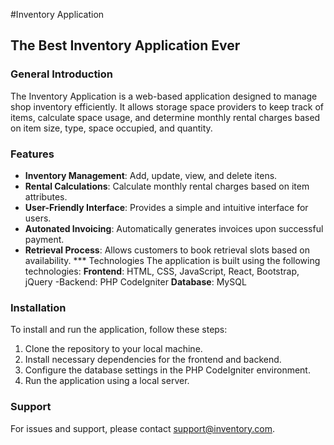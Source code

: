 #Inventory Application
## The Best Inventory Application Ever
### General Introduction
The Inventory Application is a web-based application designed to manage shop inventory efficiently. It allows storage space providers to keep track of items, calculate space usage, and determine monthly rental charges based on item size, type, space occupied, and quantity.


### Features
- **Inventory Management**: Add, update, view, and delete itens.
- **Rental Calculations**: Calculate monthly rental charges based on item attributes.
- **User-Friendly Interface**: Provides a simple and intuitive interface for users.
- **Autonated Invoicing**: Automatically generates invoices upon successful payment.
- **Retrieval Process**: Allows customers to book retrieval slots based on availability.
*** Technologies
The application is built using the following technologies:
**Frontend**: HTML, CSS, JavaScript, React, Bootstrap, jQuery -Backend: PHP CodeIgniter
**Database**: MySQL
### Installation
To install and run the application, follow these steps:
1. Clone the repository to your local machine.
2. Install necessary dependencies for the frontend and backend.
3. Configure the database settings in the PHP CodeIgniter environment.
4. Run the application using a local server.
### Support
For issues and support, please contact support@inventory.com.

